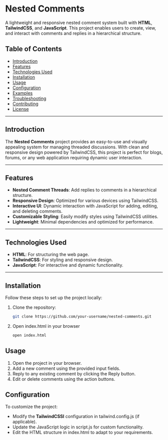 # Nested Comments

A lightweight and responsive nested comment system built with **HTML**, **TailwindCSS**, and **JavaScript**. This project enables users to create, view, and interact with comments and replies in a hierarchical structure.

## Table of Contents

- [Introduction](#introduction)
- [Features](#features)
- [Technologies Used](#technologies-used)
- [Installation](#installation)
- [Usage](#usage)
- [Configuration](#configuration)
- [Examples](#examples)
- [Troubleshooting](#troubleshooting)
- [Contributing](#contributing)
- [License](#license)

---

## Introduction

The **Nested Comments** project provides an easy-to-use and visually appealing system for managing threaded discussions. With clean and responsive design powered by TailwindCSS, this project is perfect for blogs, forums, or any web application requiring dynamic user interaction.

---

## Features

- **Nested Comment Threads**: Add replies to comments in a hierarchical structure.
- **Responsive Design**: Optimized for various devices using TailwindCSS.
- **Interactive UI**: Dynamic interaction with JavaScript for adding, editing, and deleting comments.
- **Customizable Styling**: Easily modify styles using TailwindCSS utilities.
- **Lightweight**: Minimal dependencies and optimized for performance.

---

## Technologies Used

- **HTML**: For structuring the web page.
- **TailwindCSS**: For styling and responsive design.
- **JavaScript**: For interactive and dynamic functionality.

---

## Installation

Follow these steps to set up the project locally:

1. Clone the repository:
   ```bash
   git clone https://github.com/your-username/nested-comments.git

2. Open index.html in your browser

    ```bash
    open index.html

## Usage

1. Open the project in your browser.
2. Add a new comment using the provided input fields.
3. Reply to any existing comment by clicking the Reply button.
4. Edit or delete comments using the action buttons.

## Configuration

To customize the project:

-  Modify the **TailwindCSSI** configuration in tailwind.config.js (if applicable).
- Update the JavaScript logic in script.js for custom functionality.
- Edit the HTML structure in index.html to adapt to your requirements.